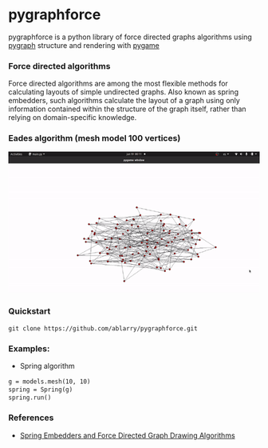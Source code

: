 # pygraphforce

pygraphforce is a python library of force directed graphs algorithms using [pygraph](https://github.com/ablarry/pygraph) structure and  rendering with [pygame](https://www.pygame.org/)

### Force directed algorithms 
Force directed algorithms are among the most flexible methods for calculating layouts of simple undirected graphs. Also known as spring embedders, such algorithms calculate the layout of a graph using only information contained within the structure of the graph itself, rather than relying on domain-specific knowledge.

### Eades algorithm (mesh model 100 vertices)

![Edes algorithm with Mesh model graph of 100 vertices](./doc/mesh_100.gif)

### Quickstart
```
git clone https://github.com/ablarry/pygraphforce.git
```
### Examples:

* Spring algorithm
```
g = models.mesh(10, 10)
spring = Spring(g)
spring.run()
```

### References

* [Spring Embedders and Force Directed Graph Drawing Algorithms](https://arxiv.org/abs/1201.3011)